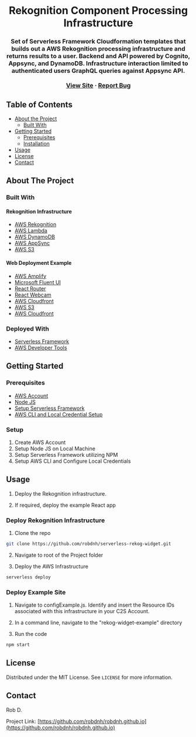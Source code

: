 <!-- PROJECT LOGO -->
<br />
<p align="center">

  <h1 align="center">Rekognition Component Processing Infrastructure<h3>

  <p align="center">
    Set of Serverless Framework Cloudformation templates that builds out a AWS Rekognition processing infrastructure and returns results to a user. Backend and API powered by Cognito, Appsync, and DynamoDB. Infrastructure interaction limited to authenticated users GraphQL queries against Appsync API.
    <br />
    <br />
    <a href="https://robdnh.github.io">View Site</a>
    ·
    <a href="https://github.com/robdnh/serverless-rekog-widget/issues">Report Bug</a>
  </p>
</p>



<!-- TABLE OF CONTENTS -->
## Table of Contents

* [About the Project](#about-the-project)
  * [Built With](#built-with)
* [Getting Started](#getting-started)
  * [Prerequisites](#prerequisites)
  * [Installation](#installation)
* [Usage](#usage)
* [License](#license)
* [Contact](#contact)



<!-- ABOUT THE PROJECT -->
## About The Project

### Built With

#### Rekognition Infrastructure
* [AWS Rekognition](https://aws.amazon.com/rekognition/)
* [AWS Lambda](https://aws.amazon.com/lambda/)
* [AWS DynamoDB](https://aws.amazon.com/dynamodb/)
* [AWS AppSync](https://aws.amazon.com/appsync/)
* [AWS S3](https://aws.amazon.com/s3/)

#### Web Deployment Example
* [AWS Amplify](https://aws.amazon.com/amplify/)
* [Microsoft Fluent UI](https://developer.microsoft.com/en-us/fluentui#/)
* [React Router](https://reactrouter.com/)
* [React Webcam](https://github.com/mozmorris/react-webcam)
* [AWS Cloudfront](https://aws.amazon.com/cloudfront/)
* [AWS S3](https://aws.amazon.com/s3/)
* [AWS Cloudfront](https://aws.amazon.com/cloudfront/)

### Deployed With
* [Serverless Framework](https://www.serverless.com/)
* [AWS Developer Tools](https://aws.amazon.com/products/developer-tools/)

<!-- GETTING STARTED -->
## Getting Started

### Prerequisites

* [AWS Account](https://aws.amazon.com/console/)
* [Node JS](https://nodejs.org/en/)
* [Setup Serverless Framework](https://www.serverless.com/framework/docs/getting-started/)
* [AWS CLI and Local Credential Setup](https://aws.amazon.com/cli/)

### Setup
 
1. Create AWS Account
2. Setup Node JS on Local Machine
3. Setup Serverless Framework utilizing NPM
4. Setup AWS CLI and Configure Local Credentials


<!-- USAGE EXAMPLES -->
## Usage

1. Deploy the Rekognition infrastructure.

2. If required, deploy the example React app

### Deploy Rekognition Infrastructure

1. Clone the repo
```sh
git clone https://github.com/robdnh/serverless-rekog-widget.git
```

2. Navigate to root of the Project folder

3. Deploy the AWS Infrastructure
```sh
serverless deploy
```

### Deploy Example Site

1. Navigate to configExample.js. Identify and insert the Resource IDs associated with this infrastructure in your C2S Account.

1. In a command line, navigate to the "rekog-widget-example" directory

2. Run the code
```sh
npm start
```

<!-- LICENSE -->
## License

Distributed under the MIT License. See `LICENSE` for more information.


<!-- CONTACT -->
## Contact

Rob D.

Project Link: [https://github.com/robdnh/robdnh.github.io](https://github.com/robdnh/robdnh.github.io)